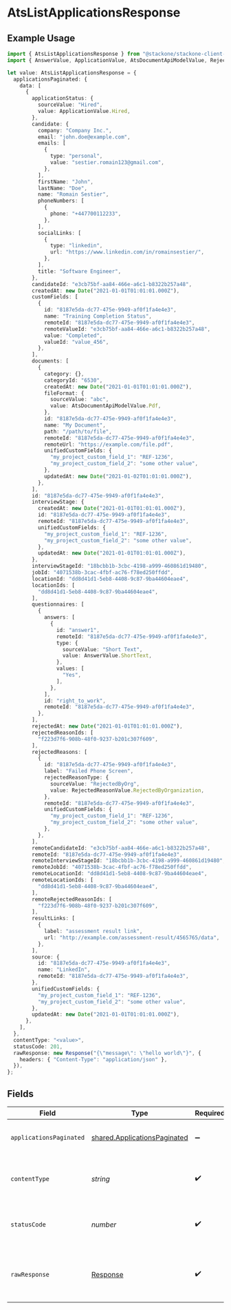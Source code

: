 # AtsListApplicationsResponse

## Example Usage

```typescript
import { AtsListApplicationsResponse } from "@stackone/stackone-client-ts/sdk/models/operations";
import { AnswerValue, ApplicationValue, AtsDocumentApiModelValue, RejectedReasonValue } from "@stackone/stackone-client-ts/sdk/models/shared";

let value: AtsListApplicationsResponse = {
  applicationsPaginated: {
    data: [
      {
        applicationStatus: {
          sourceValue: "Hired",
          value: ApplicationValue.Hired,
        },
        candidate: {
          company: "Company Inc.",
          email: "john.doe@example.com",
          emails: [
            {
              type: "personal",
              value: "sestier.romain123@gmail.com",
            },
          ],
          firstName: "John",
          lastName: "Doe",
          name: "Romain Sestier",
          phoneNumbers: [
            {
              phone: "+447700112233",
            },
          ],
          socialLinks: [
            {
              type: "linkedin",
              url: "https://www.linkedin.com/in/romainsestier/",
            },
          ],
          title: "Software Engineer",
        },
        candidateId: "e3cb75bf-aa84-466e-a6c1-b8322b257a48",
        createdAt: new Date("2021-01-01T01:01:01.000Z"),
        customFields: [
          {
            id: "8187e5da-dc77-475e-9949-af0f1fa4e4e3",
            name: "Training Completion Status",
            remoteId: "8187e5da-dc77-475e-9949-af0f1fa4e4e3",
            remoteValueId: "e3cb75bf-aa84-466e-a6c1-b8322b257a48",
            value: "Completed",
            valueId: "value_456",
          },
        ],
        documents: [
          {
            category: {},
            categoryId: "6530",
            createdAt: new Date("2021-01-01T01:01:01.000Z"),
            fileFormat: {
              sourceValue: "abc",
              value: AtsDocumentApiModelValue.Pdf,
            },
            id: "8187e5da-dc77-475e-9949-af0f1fa4e4e3",
            name: "My Document",
            path: "/path/to/file",
            remoteId: "8187e5da-dc77-475e-9949-af0f1fa4e4e3",
            remoteUrl: "https://example.com/file.pdf",
            unifiedCustomFields: {
              "my_project_custom_field_1": "REF-1236",
              "my_project_custom_field_2": "some other value",
            },
            updatedAt: new Date("2021-01-02T01:01:01.000Z"),
          },
        ],
        id: "8187e5da-dc77-475e-9949-af0f1fa4e4e3",
        interviewStage: {
          createdAt: new Date("2021-01-01T01:01:01.000Z"),
          id: "8187e5da-dc77-475e-9949-af0f1fa4e4e3",
          remoteId: "8187e5da-dc77-475e-9949-af0f1fa4e4e3",
          unifiedCustomFields: {
            "my_project_custom_field_1": "REF-1236",
            "my_project_custom_field_2": "some other value",
          },
          updatedAt: new Date("2021-01-01T01:01:01.000Z"),
        },
        interviewStageId: "18bcbb1b-3cbc-4198-a999-460861d19480",
        jobId: "4071538b-3cac-4fbf-ac76-f78ed250ffdd",
        locationId: "dd8d41d1-5eb8-4408-9c87-9ba44604eae4",
        locationIds: [
          "dd8d41d1-5eb8-4408-9c87-9ba44604eae4",
        ],
        questionnaires: [
          {
            answers: [
              {
                id: "answer1",
                remoteId: "8187e5da-dc77-475e-9949-af0f1fa4e4e3",
                type: {
                  sourceValue: "Short Text",
                  value: AnswerValue.ShortText,
                },
                values: [
                  "Yes",
                ],
              },
            ],
            id: "right_to_work",
            remoteId: "8187e5da-dc77-475e-9949-af0f1fa4e4e3",
          },
        ],
        rejectedAt: new Date("2021-01-01T01:01:01.000Z"),
        rejectedReasonIds: [
          "f223d7f6-908b-48f0-9237-b201c307f609",
        ],
        rejectedReasons: [
          {
            id: "8187e5da-dc77-475e-9949-af0f1fa4e4e3",
            label: "Failed Phone Screen",
            rejectedReasonType: {
              sourceValue: "RejectedByOrg",
              value: RejectedReasonValue.RejectedByOrganization,
            },
            remoteId: "8187e5da-dc77-475e-9949-af0f1fa4e4e3",
            unifiedCustomFields: {
              "my_project_custom_field_1": "REF-1236",
              "my_project_custom_field_2": "some other value",
            },
          },
        ],
        remoteCandidateId: "e3cb75bf-aa84-466e-a6c1-b8322b257a48",
        remoteId: "8187e5da-dc77-475e-9949-af0f1fa4e4e3",
        remoteInterviewStageId: "18bcbb1b-3cbc-4198-a999-460861d19480",
        remoteJobId: "4071538b-3cac-4fbf-ac76-f78ed250ffdd",
        remoteLocationId: "dd8d41d1-5eb8-4408-9c87-9ba44604eae4",
        remoteLocationIds: [
          "dd8d41d1-5eb8-4408-9c87-9ba44604eae4",
        ],
        remoteRejectedReasonIds: [
          "f223d7f6-908b-48f0-9237-b201c307f609",
        ],
        resultLinks: [
          {
            label: "assessment result link",
            url: "http://example.com/assessment-result/4565765/data",
          },
        ],
        source: {
          id: "8187e5da-dc77-475e-9949-af0f1fa4e4e3",
          name: "LinkedIn",
          remoteId: "8187e5da-dc77-475e-9949-af0f1fa4e4e3",
        },
        unifiedCustomFields: {
          "my_project_custom_field_1": "REF-1236",
          "my_project_custom_field_2": "some other value",
        },
        updatedAt: new Date("2021-01-01T01:01:01.000Z"),
      },
    ],
  },
  contentType: "<value>",
  statusCode: 201,
  rawResponse: new Response("{\"message\": \"hello world\"}", {
    headers: { "Content-Type": "application/json" },
  }),
};
```

## Fields

| Field                                                                               | Type                                                                                | Required                                                                            | Description                                                                         |
| ----------------------------------------------------------------------------------- | ----------------------------------------------------------------------------------- | ----------------------------------------------------------------------------------- | ----------------------------------------------------------------------------------- |
| `applicationsPaginated`                                                             | [shared.ApplicationsPaginated](../../../sdk/models/shared/applicationspaginated.md) | :heavy_minus_sign:                                                                  | The list of applications was retrieved.                                             |
| `contentType`                                                                       | *string*                                                                            | :heavy_check_mark:                                                                  | HTTP response content type for this operation                                       |
| `statusCode`                                                                        | *number*                                                                            | :heavy_check_mark:                                                                  | HTTP response status code for this operation                                        |
| `rawResponse`                                                                       | [Response](https://developer.mozilla.org/en-US/docs/Web/API/Response)               | :heavy_check_mark:                                                                  | Raw HTTP response; suitable for custom response parsing                             |